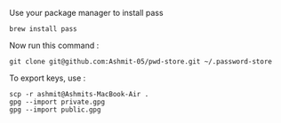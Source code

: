 Use your package manager to install pass

```
brew install pass
```

Now run this command :
```
git clone git@github.com:Ashmit-05/pwd-store.git ~/.password-store
```

To export keys, use :
```
scp -r ashmit@Ashmits-MacBook-Air .
gpg --import private.gpg
gpg --import public.gpg
```
